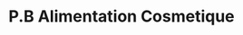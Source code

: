 ---
title: "P.B Alimentation Cosmetique"
url: /creil/p-b-alimentation-cosmetique/
shop: Lebensmittel
---